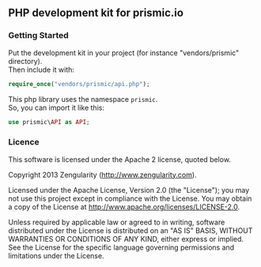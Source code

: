 ## PHP development kit for prismic.io

### Getting Started

Put the development kit in your project (for instance "vendors/prismic" directory).   
Then include it with:

```php
require_once("vendors/prismic/api.php");
```

This php library uses the namespace `prismic`.   
So, you can import it like this:   
```php
use prismic\API as API;
```

### Licence

This software is licensed under the Apache 2 license, quoted below.

Copyright 2013 Zengularity (http://www.zengularity.com).

Licensed under the Apache License, Version 2.0 (the "License"); you may not use this project except in compliance with the License. You may obtain a copy of the License at http://www.apache.org/licenses/LICENSE-2.0.

Unless required by applicable law or agreed to in writing, software distributed under the License is distributed on an "AS IS" BASIS, WITHOUT WARRANTIES OR CONDITIONS OF ANY KIND, either express or implied. See the License for the specific language governing permissions and limitations under the License.
